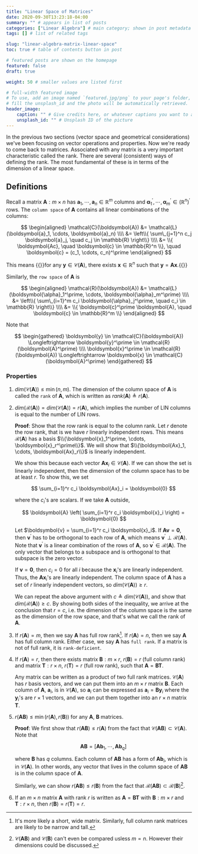 ```yaml
---
title: "Linear Space of Matrices"
date: 2020-09-30T13:23:18-04:00
summary: "" # appears in list of posts
categories: ["Linear Algebra"] # main category; shown in post metadata
tags: [] # list of related tags

slug: "linear-algebra-matrix-linear-space"
toc: true # table of contents button in post

# featured posts are shown on the homepage
featured: false
draft: true

weight: 50 # smaller values are listed first

# full-width featured image
# To use, add an image named `featured.jpg/png` to your page's folder, or
# fill the unsplash_id and the photo will be automatically retrieved.
header_image:
    caption: "" # Give credits here, or whatever captions you want to add (support markdown)
    unsplash_id: "" # Unsplash ID of the picture
---
```


In the previous two sections (vector space and geometrical considerations) we've been focusing on vector operations and properties. Now we're ready to come back to matrices. Associated with any matrix is a very important characteristic called the rank. There are several (consistent) ways of defining the rank. The most fundamental of these is in terms of the dimension of a linear space.

## Definitions

Recall a matrix $\boldsymbol{A}: m \times n$ has $\boldsymbol{a}_1, \cdots, \boldsymbol{a}_n \in \mathbb{R}^m$ columns and $\boldsymbol{\alpha}_1^\prime, \cdots, \boldsymbol{\alpha}_m^\prime \in \left( \mathbb{R}^n \right)^\prime$ rows. The `column space` of $\boldsymbol{A}$ contains all linear combinations of the columns:

$$
\begin{aligned}
    \mathcal{C}(\boldsymbol{A}) &= \mathcal{L}(\boldsymbol{a}_1, \cdots, \boldsymbol{a}_n) \\\\
    &= \left\\{ \sum\_{j=1}^n c_j \boldsymbol{a}_j, \quad c_j \in \mathbb{R} \right\\} \\\\
    &= \\{ \boldsymbol{Ac}, \quad \boldsymbol{c} \in \mathbb{R}^n \\}, \quad \boldsymbol{c} = (c_1, \cdots, c_n)^\prime
\end{aligned}
$$

This means {{<hl>}}for any $\boldsymbol{y} \in \mathcal{C}(\boldsymbol{A})$, there exists $\boldsymbol{x} \in \mathbb{R}^n$ such that $\boldsymbol{y} = \boldsymbol{Ax}$.{{</hl>}}

Similarly, the `row space` of $\boldsymbol{A}$ is

$$
\begin{aligned}
    \mathcal{R}(\boldsymbol{A}) &= \mathcal{L}(\boldsymbol{\alpha}_1^\prime, \cdots, \boldsymbol{\alpha}_m^\prime) \\\\
    &= \left\\{ \sum\_{i=1}^m c_i \boldsymbol{\alpha}_j^\prime, \quad c_i \in \mathbb{R} \right\\} \\\\
    &= \\{ \boldsymbol{c}^\prime \boldsymbol{A}, \quad \boldsymbol{c} \in \mathbb{R}^m \\}
\end{aligned}
$$

Note that

$$
\begin{gathered}
    \boldsymbol{y} \in \mathcal{C}(\boldsymbol{A}) \Longleftrightarrow \boldsymbol{y}^\prime \in \mathcal{R}(\boldsymbol{A}^\prime) \\\\
    \boldsymbol{x}^\prime \in \mathcal{R}(\boldsymbol{A}) \Longleftrightarrow \boldsymbol{x} \in \mathcal{C}(\boldsymbol{A}^\prime)
\end{gathered}
$$

### Properties

1. $dim(\mathcal{C}(\boldsymbol{A})) \leq \min(n, m)$. The dimension of the column space of $\boldsymbol{A}$ is called the `rank` of $\boldsymbol{A}$, which is written as $rank(\boldsymbol{A}) \triangleq r(\boldsymbol{A})$.
2. $dim(\mathcal{R}(\boldsymbol{A})) = dim(\mathcal{C}(\boldsymbol{A})) = r(\boldsymbol{A})$, which implies the number of LIN columns is equal to the number of LIN rows.

    **Proof**: Show that the row rank is equal to the column rank. Let $r$ denote the row rank, that is we have $r$ linearly independent rows. This means $\mathcal{R}(\boldsymbol{A})$ has a basis $\\{\boldsymbol{x}_1^\prime, \cdots, \boldsymbol{x}_r^\prime\\}$. We will show that $\\{\boldsymbol{Ax}_1, \cdots, \boldsymbol{Ax}_r\\}$ is linearly independent.

    We show this because each vector $\boldsymbol{Ax}_i \in \mathcal{C}(\boldsymbol{A})$. If we can show the set is linearly independent, then the dimension of the column space has to be at least $r$. To show this, we set

    $$
    \sum_{i=1}^r c_i \boldsymbol{Ax}_i = \boldsymbol{0}
    $$

    where the $c_i$'s are scalars. If we take $\boldsymbol{A}$ outside,

    $$
    \boldsymbol{A} \left( \sum_{i=1}^r c_i \boldsymbol{x}_i \right) = \boldsymbol{0}
    $$

    Let $\boldsymbol{v} = \sum_{i=1}^r c_i \boldsymbol{x}_i$. If $\boldsymbol{Av} = \boldsymbol{0}$, then $\boldsymbol{v}^\prime$ has to be orthogonal to each row of $\boldsymbol{A}$, which means $\boldsymbol{v}^\prime \perp \mathcal{R}(\boldsymbol{A})$. Note that $\boldsymbol{v}^\prime$ is a linear combination of the rows of $\boldsymbol{A}$, so $\boldsymbol{v}^\prime \in \mathcal{R}(\boldsymbol{A})$. The only vector that belongs to a subspace and is orthogonal to that subspace is the zero vector.

    If $\boldsymbol{v} = \boldsymbol{0}$, then $c_i = 0$ for all $i$ because the $\boldsymbol{x}_i$'s are linearly independent. Thus, the $\boldsymbol{Ax}_i$'s are linearly independent. The column space of $\boldsymbol{A}$ has a set of $r$ linearly independent vectors, so $dim(\mathcal{C}(\boldsymbol{A})) \geq r$.

    We can repeat the above argument with $c \triangleq dim(\mathcal{C}(\boldsymbol{A}))$, and show that $dim(\mathcal{R}(\boldsymbol{A})) \geq c$. By showing both sides of the inequality, we arrive at the conclusion that $r=c$, i.e. the dimension of the column space is the same as the dimension of the row space, and that's what we call the rank of $\boldsymbol{A}$.

3. If $r(\boldsymbol{A}) = m$, then we say $\boldsymbol{A}$ has full row rank[^full-row-rank]. If $r(\boldsymbol{A}) = n$, then we say $\boldsymbol{A}$ has full column rank. Either case, we say $\boldsymbol{A}$ has `full rank`. If a matrix is not of full rank, it is `rank-deficient`.

    [^full-row-rank]: It's more likely a short, wide matrix. Similarly, full column rank matrices are likely to be narrow and tall.

4. If $r(\boldsymbol{A}) = r$, then there exists matrix $\boldsymbol{B}: m \times r$, $r(\boldsymbol{B}) = r$ (full column rank) and matrix $\boldsymbol{T}: r \times n$, $r(\boldsymbol{T}) = r$ (full row rank), such that $\boldsymbol{A} = \boldsymbol{BT}$.

    Any matrix can be written as a product of two full rank matrices. $\mathcal{C}(\boldsymbol{A})$ has $r$ basis vectors, and we can put them into an $m \times r$ matrix $\boldsymbol{B}$. Each column of $\boldsymbol{A}$, $\boldsymbol{a}_i$, is in $\mathcal{C}(\boldsymbol{A})$, so $\boldsymbol{a}_i$ can be expressed as $\boldsymbol{a}_i = \boldsymbol{By}_i$ where the $\boldsymbol{y}_i$'s are $r \times 1$ vectors, and we can put them together into an $r \times n$ matrix $\boldsymbol{T}$.

5. $r(\boldsymbol{AB}) \leq \min(r(\boldsymbol{A}), r(\boldsymbol{B}))$ for any $\boldsymbol{A}$, $\boldsymbol{B}$ matrices.

    **Proof**: We first show that $r(\boldsymbol{AB}) \leq r(\boldsymbol{A})$ from the fact that $\mathcal{C}(\boldsymbol{AB}) \subset \mathcal{C}(\boldsymbol{A})$. Note that

    $$
    \boldsymbol{AB} = [\boldsymbol{Ab}_1, \cdots, \boldsymbol{Ab}_q]
    $$

    where $\boldsymbol{B}$ has $q$ columns. Each column of $\boldsymbol{AB}$ has a form of $\boldsymbol{Ab}_i$, which is in $\mathcal{C}(\boldsymbol{A})$. In other words, any vector that lives in the column space of $\boldsymbol{AB}$ is in the column space of $\boldsymbol{A}$.

    Similarly, we can show $r(\boldsymbol{AB}) \leq r(\boldsymbol{B})$ from the fact that $\mathcal{R}(\boldsymbol{AB}) \subset \mathcal{R}(\boldsymbol{B})$[^column-space-of-ab].

    [^column-space-of-ab]: $\mathcal{C}(\boldsymbol{AB})$ and $\mathcal{C}(\boldsymbol{B})$ can't even be compared usless $m = n$. However their dimensions could be discussed.

6. If an $m \times n$ matrix $\boldsymbol{A}$ with rank $r$ is written as $\boldsymbol{A} = \boldsymbol{BT}$ with $\boldsymbol{B}: m \times r$ and $\boldsymbol{T}: r \times n$, then $r(\boldsymbol{B}) = r(\boldsymbol{T}) = r$.
